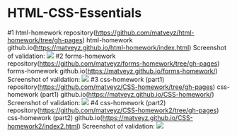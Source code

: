 # HTML-CSS-Essentials

#1
html-homework repository(https://github.com/matveyz/html-homework/tree/gh-pages)
html-homework github.io(https://matveyz.github.io/html-homework/index.html)
Screenshot of validation:
![](https://pp.vk.me/c636424/v636424230/32f0b/urqj9OUh_Rg.jpg)
#2
forms-homework repository(https://github.com/matveyz/forms-homework/tree/gh-pages)
forms-homework github.io(https://matveyz.github.io/forms-homework/)
Screenshot of validation:
![](https://pp.vk.me/c636424/v636424230/32f1e/xxUBcTFUV6k.jpg)
#3
css-homework (part1) repository(https://github.com/matveyz/CSS-homework/tree/gh-pages)
css-homework (part1) github.io(https://matveyz.github.io/CSS-homework/)
Screenshot of validation:
![](https://pp.vk.me/c636424/v636424230/32f3a/kX8GTIBAh9s.jpg)
#4
css-homework (part2) repository(https://github.com/matveyz/CSS-homework2/tree/gh-pages)
css-homework (part2) github.io(https://matveyz.github.io/CSS-homework2/index2.html)
Screenshot of validation:
![](https://pp.vk.me/c636424/v636424230/32f4d/WqoQavD2Rgg.jpg)
